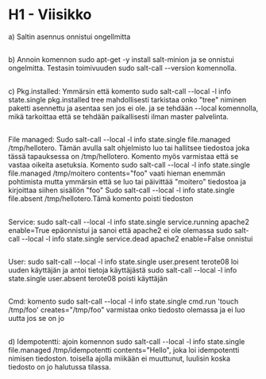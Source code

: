# H1 - Viisikko

a) Saltin asennus onnistui ongellmitta
##
b) Annoin komennon sudo apt-get -y install salt-minion ja se onnistui ongelmitta. Testasin toimivuuden sudo salt-call --version komennolla.
##
c) Pkg.installed: Ymmärsin että komento sudo salt-call --local -l info state.single pkg.installed tree mahdollisesti tarkistaa onko "tree" niminen paketti asennettu ja asentaa sen jos ei ole. ja se tehdään --local komennolla, mikä tarkoittaa että se tehdään paikallisesti ilman master palvelinta.
##
File managed: Sudo salt-call --local -l info state.single file.managed /tmp/hellotero. Tämän avulla salt ohjelmisto luo tai hallitsee tiedostoa joka tässä tapauksessa on /tmp/hellotero. 
Komento myös varmistaa että se vastaa oikeita asetuksia.
Komento sudo salt-call --local -l info state.single file.managed /tmp/moitero contents="foo" vaati hieman enemmän pohtimista mutta ymmärsin että se luo tai päivittää "moitero" tiedostoa ja kirjoittaa siihen sisällön "foo"
Sudo salt-call --local -l info state.single file.absent /tmp/hellotero.Tämä komento poisti tiedoston
##
Service: sudo salt-call --local -l info state.single service.running apache2 enable=True epäonnistui ja sanoi että apache2 ei ole olemassa
sudo salt-call --local -l info state.single service.dead apache2 enable=False onnistui
##
User: sudo salt-call --local -l info state.single user.present terote08 loi uuden käyttäjän ja antoi tietoja käyttäjästä 
sudo salt-call --local -l info state.single user.absent terote08 poisti käyttäjän
##
Cmd: komento sudo salt-call --local -l info state.single cmd.run 'touch /tmp/foo' creates="/tmp/foo" varmistaa onko tiedosto olemassa ja ei luo uutta jos se on jo
##
d) Idempotentti: ajoin komennon sudo salt-call --local -l info state.single file.managed /tmp/idempotentti contents="Hello", joka loi idempotentti nimisen tiedoston. toisella ajolla miikään ei muuttunut, luulisin koska tiedosto on jo halutussa tilassa.
